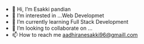 - 👋 Hi, I’m Esakki pandian
- 👀 I’m interested in ...Web Developmet 
- 🌱 I’m currently learning Full Stack Development 
- 💞️ I’m looking to collaborate on ...
- 📫 How to reach me aadhiranesakki96@gmaill.com

<!---
aadhiranesakki-devboss/aadhiranesakki-devboss is a ✨ special ✨ repository because its `README.md` (this file) appears on your GitHub profile.
You can click the Preview link to take a look at your changes.
--->
